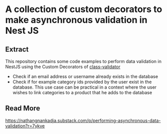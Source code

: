 # A collection of custom decorators to make asynchronous validation in Nest JS

## Extract

This repository contains some code examples to perform data validation in NestJS using the Custom Decorators of [class-validator](https://github.com/typestack/class-validator)

- Check if an email address or username already exists in the database
- Check if for example category ids provided by the user exist in the database. This use case can be practical in a context where the user wishes to link categories to a product that he adds to the database

## Read More
https://nathangnankadja.substack.com/p/performing-asynchronous-data-validation?r=7ykve
